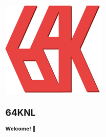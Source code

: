 ![alt text](https://github.com/64knl/64knl/blob/main/logo.svg?raw=true)

# 64KNL

### Welcome! 👋
<!--
- 🔭 I’m currently working on ...
- 🌱 I’m currently learning ...
- 👯 I’m looking to collaborate on ...
- 🤔 I’m looking for help with ...
- 💬 Ask me about ...
- 
- 📫 How to reach me: ...
- 😄 Pronouns: ...
- ⚡ Fun fact: 
-->